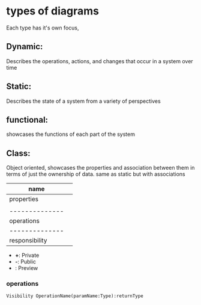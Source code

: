 # types of diagrams
Each type has it's own focus,

## Dynamic:
Describes the operations, actions, and changes that occur in a system over time

## Static:
Describes the state of a system from a variety of perspectives

## functional:
showcases the functions of each part of the system

## Class:
Object oriented, showcases the properties and association between them in terms of just the ownership of data.
same as static but with associations

| name           |     |
| -------------- | --- |
| properties     |     |
|                |     |
| -------------- |     |
| operations     |     |
| -------------- |     |
| responsibility |     |

- **+**: Private
- **-**: Public
- : Preview

### operations
```rule
Visibility OperationName(paramName:Type):returnType
```

